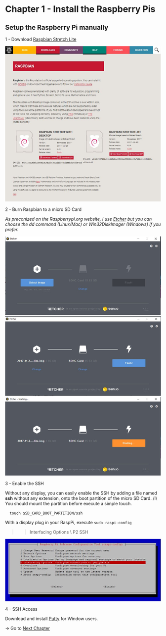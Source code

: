Chapter 1 - Install the Raspberry Pis
=====================================

Setup the Raspberry Pi manually
----------------------------------

1 - Download [Raspbian Stretch Lite](https://www.raspberrypi.org/downloads/raspbian/)

![image](./images/01-001.jpg)

2 - Burn Raspbian to a micro SD Card

_As preconized on the Raspberrypi.org website, I use [Etcher](https://etcher.io/)
but you can choose the dd command (Linux/Mac) or Win32DiskImager (Windows)
if you prefer._

![image](./images/01-002.jpg)
![image](./images/01-003.jpg)
![image](./images/01-004.jpg)

3 - Enable the SSH

Without any display, you can easily enable the SSH by adding a file named
**ssh** without any extension, onto the boot partition of the micro SD Card.
/!\ You should mount the partition before execute a simple touch.

```
  touch $SD_CARD_BOOT_PARTITION/ssh
```

With a display plug in your RaspPi, execute `sudo raspi-config`
>> Interfacing Options \ P2 SSH

![image](./images/01-005.jpg)

4 - SSH Access

Download and install [Putty](https://www.putty.org/) for Window users.

-> Go to [Next Chapter](./02-Setup-network.md)
